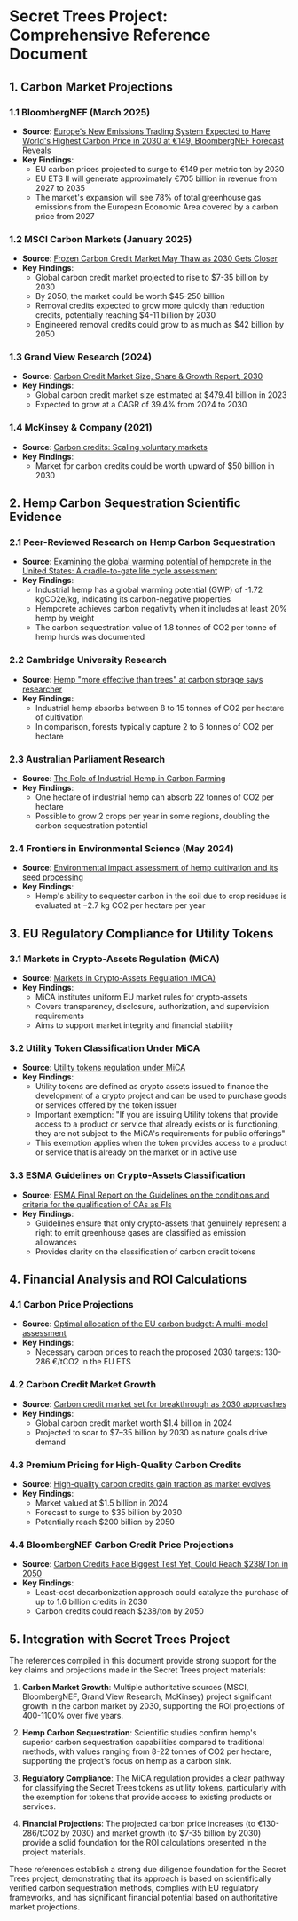 # Secret Trees Project: Comprehensive Reference Document

## 1. Carbon Market Projections

### 1.1 BloombergNEF (March 2025)
- **Source**: [Europe's New Emissions Trading System Expected to Have World's Highest Carbon Price in 2030 at €149, BloombergNEF Forecast Reveals](https://about.bnef.com/blog/europes-new-emissions-trading-system-expected-to-have-worlds-highest-carbon-price-in-2030-at-e149-bloombergnef-forecast-reveals/)
- **Key Findings**: 
  - EU carbon prices projected to surge to €149 per metric ton by 2030
  - EU ETS II will generate approximately €705 billion in revenue from 2027 to 2035
  - The market's expansion will see 78% of total greenhouse gas emissions from the European Economic Area covered by a carbon price from 2027

### 1.2 MSCI Carbon Markets (January 2025)
- **Source**: [Frozen Carbon Credit Market May Thaw as 2030 Gets Closer](https://www.msci.com/www/blog-posts/frozen-carbon-credit-market-may/05232727859)
- **Key Findings**:
  - Global carbon credit market projected to rise to $7-35 billion by 2030
  - By 2050, the market could be worth $45-250 billion
  - Removal credits expected to grow more quickly than reduction credits, potentially reaching $4-11 billion by 2030
  - Engineered removal credits could grow to as much as $42 billion by 2050

### 1.3 Grand View Research (2024)
- **Source**: [Carbon Credit Market Size, Share & Growth Report, 2030](https://www.grandviewresearch.com/industry-analysis/carbon-credit-market-report)
- **Key Findings**:
  - Global carbon credit market size estimated at $479.41 billion in 2023
  - Expected to grow at a CAGR of 39.4% from 2024 to 2030

### 1.4 McKinsey & Company (2021)
- **Source**: [Carbon credits: Scaling voluntary markets](https://www.mckinsey.com/capabilities/sustainability/our-insights/a-blueprint-for-scaling-voluntary-carbon-markets-to-meet-the-climate-challenge)
- **Key Findings**:
  - Market for carbon credits could be worth upward of $50 billion in 2030

## 2. Hemp Carbon Sequestration Scientific Evidence

### 2.1 Peer-Reviewed Research on Hemp Carbon Sequestration
- **Source**: [Examining the global warming potential of hempcrete in the United States: A cradle-to-gate life cycle assessment](https://www.sciencedirect.com/science/article/pii/S2666165924002539)
- **Key Findings**:
  - Industrial hemp has a global warming potential (GWP) of -1.72 kgCO2e/kg, indicating its carbon-negative properties
  - Hempcrete achieves carbon negativity when it includes at least 20% hemp by weight
  - The carbon sequestration value of 1.8 tonnes of CO2 per tonne of hemp hurds was documented

### 2.2 Cambridge University Research
- **Source**: [Hemp "more effective than trees" at carbon storage says researcher](https://www.dezeen.com/2021/06/30/carbon-sequestering-hemp-darshil-shah-interview/)
- **Key Findings**:
  - Industrial hemp absorbs between 8 to 15 tonnes of CO2 per hectare of cultivation
  - In comparison, forests typically capture 2 to 6 tonnes of CO2 per hectare

### 2.3 Australian Parliament Research
- **Source**: [The Role of Industrial Hemp in Carbon Farming](https://www.aph.gov.au/documentstore.ashx?id=ae6e9b56-1d34-4ed3-9851-2b3bf0b6eb4f)
- **Key Findings**:
  - One hectare of industrial hemp can absorb 22 tonnes of CO2 per hectare
  - Possible to grow 2 crops per year in some regions, doubling the carbon sequestration potential

### 2.4 Frontiers in Environmental Science (May 2024)
- **Source**: [Environmental impact assessment of hemp cultivation and its seed processing](https://www.frontiersin.org/journals/environmental-science/articles/10.3389/fenvs.2024.1342330/full)
- **Key Findings**:
  - Hemp's ability to sequester carbon in the soil due to crop residues is evaluated at −2.7 kg CO2 per hectare per year

## 3. EU Regulatory Compliance for Utility Tokens

### 3.1 Markets in Crypto-Assets Regulation (MiCA)
- **Source**: [Markets in Crypto-Assets Regulation (MiCA)](https://www.esma.europa.eu/esmas-activities/digital-finance-and-innovation/markets-crypto-assets-regulation-mica)
- **Key Findings**:
  - MiCA institutes uniform EU market rules for crypto-assets
  - Covers transparency, disclosure, authorization, and supervision requirements
  - Aims to support market integrity and financial stability

### 3.2 Utility Token Classification Under MiCA
- **Source**: [Utility tokens regulation under MiCA](https://manimama.eu/utility-tokens-regulation-under-mica/)
- **Key Findings**:
  - Utility tokens are defined as crypto assets issued to finance the development of a crypto project and can be used to purchase goods or services offered by the token issuer
  - Important exemption: "If you are issuing Utility tokens that provide access to a product or service that already exists or is functioning, they are not subject to the MiCA's requirements for public offerings"
  - This exemption applies when the token provides access to a product or service that is already on the market or in active use

### 3.3 ESMA Guidelines on Crypto-Assets Classification
- **Source**: [ESMA Final Report on the Guidelines on the conditions and criteria for the qualification of CAs as FIs](https://www.esma.europa.eu/sites/default/files/2024-12/ESMA75453128700-1323_Final_Report_Guidelines_on_the_conditions_and_criteria_for_the_qualification_of_CAs_as_FIs.pdf)
- **Key Findings**:
  - Guidelines ensure that only crypto-assets that genuinely represent a right to emit greenhouse gases are classified as emission allowances
  - Provides clarity on the classification of carbon credit tokens

## 4. Financial Analysis and ROI Calculations

### 4.1 Carbon Price Projections
- **Source**: [Optimal allocation of the EU carbon budget: A multi-model assessment](https://www.sciencedirect.com/science/article/pii/S2211467X23002213)
- **Key Findings**:
  - Necessary carbon prices to reach the proposed 2030 targets: 130-286 €/tCO2 in the EU ETS

### 4.2 Carbon Credit Market Growth
- **Source**: [Carbon credit market set for breakthrough as 2030 approaches](https://www.green.earth/news/carbon-credit-market-set-for-breakthrough-as-2030-approaches)
- **Key Findings**:
  - Global carbon credit market worth $1.4 billion in 2024
  - Projected to soar to $7–35 billion by 2030 as nature goals drive demand

### 4.3 Premium Pricing for High-Quality Carbon Credits
- **Source**: [High-quality carbon credits gain traction as market evolves](https://www.green.earth/news/high-quality-carbon-credits-gain-traction-as-market-evolves)
- **Key Findings**:
  - Market valued at $1.5 billion in 2024
  - Forecast to surge to $35 billion by 2030
  - Potentially reach $200 billion by 2050

### 4.4 BloombergNEF Carbon Credit Price Projections
- **Source**: [Carbon Credits Face Biggest Test Yet, Could Reach $238/Ton in 2050](https://about.bnef.com/blog/carbon-credits-face-biggest-test-yet-could-reach-238-ton-in-2050-according-to-bloombergnef-report/)
- **Key Findings**:
  - Least-cost decarbonization approach could catalyze the purchase of up to 1.6 billion credits in 2030
  - Carbon credits could reach $238/ton by 2050

## 5. Integration with Secret Trees Project

The references compiled in this document provide strong support for the key claims and projections made in the Secret Trees project materials:

1. **Carbon Market Growth**: Multiple authoritative sources (MSCI, BloombergNEF, Grand View Research, McKinsey) project significant growth in the carbon market by 2030, supporting the ROI projections of 400-1100% over five years.

2. **Hemp Carbon Sequestration**: Scientific studies confirm hemp's superior carbon sequestration capabilities compared to traditional methods, with values ranging from 8-22 tonnes of CO2 per hectare, supporting the project's focus on hemp as a carbon sink.

3. **Regulatory Compliance**: The MiCA regulation provides a clear pathway for classifying the Secret Trees tokens as utility tokens, particularly with the exemption for tokens that provide access to existing products or services.

4. **Financial Projections**: The projected carbon price increases (to €130-286/tCO2 by 2030) and market growth (to $7-35 billion by 2030) provide a solid foundation for the ROI calculations presented in the project materials.

These references establish a strong due diligence foundation for the Secret Trees project, demonstrating that its approach is based on scientifically verified carbon sequestration methods, complies with EU regulatory frameworks, and has significant financial potential based on authoritative market projections.
